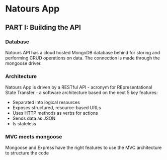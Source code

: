 # Natours App

## PART I: Building the API

### Database

Natours API has a cloud hosted MongoDB database behind for storing and performing CRUD operations on data. The connection is made through the mongoose driver.

### Architecture

Natours App is driven by a RESTful API - acronym for REpresentational State Transfer - a software architecture based on the next 5 key features:

- Separated into logical resources
- Exposes structured, resource-based URLs
- Uses HTTP methods as verbs for actions
- Sends data as JSON
- Is stateless

### MVC meets mongoose

Mongoose and Express have the right features to use the MVC architecture to structure the code
